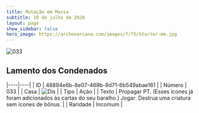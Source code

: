 ```yaml
---
title: Mutação em Massa
subtitle: 10 de julho de 2020
layout: page
show_sidebar: false
hero_image: https://archonarcana.com/images/f/f5/Starter-mm.jpg
---
```


![033](https://cdn.keyforgegame.com/media/card_front/pt/479_033_Q832C49FFHGH_pt.png)

## Lamento dos Condenados

|----|----|
| ID | 48894e6b-8e07-469b-9d71-6b549abae161 |
| Número | 033 |
| Casa | ![Dis](https://archonarcana.com/images/thumb/e/e8/Dis.png/22px-Dis.png "Dis") |
| Tipo | Ação |
| Texto | Propagar PT. (Esses ícones já foram adicionados às cartas do seu baralho.)  Jogar: Destrua uma criatura sem ícones de bônus. |
| Raridade | Incomum |
